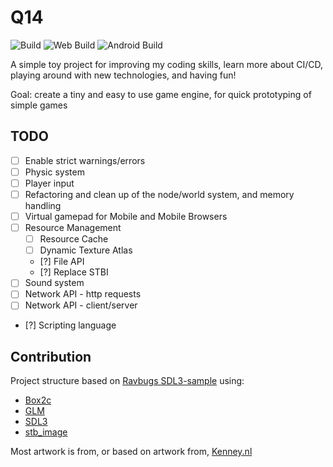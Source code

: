 # Q14

![Build](https://github.com/HerrKamrat/q14/actions/workflows/build.yml/badge.svg)
![Web Build](https://github.com/HerrKamrat/q14/actions/workflows/web-build.yml/badge.svg)
![Android Build](https://github.com/HerrKamrat/q14/actions/workflows/android-build.yml/badge.svg)

A simple toy project for improving my coding skills, learn more about CI/CD, playing around with new technologies, and having fun!

Goal: create a tiny and easy to use game engine, for quick prototyping of simple games

## TODO

- [ ] Enable strict warnings/errors
- [ ] Physic system
- [ ] Player input
- [ ] Refactoring and clean up of the node/world system, and memory handling
- [ ] Virtual gamepad for Mobile and Mobile Browsers
- [ ] Resource Management
  - [ ] Resource Cache
  - [ ] Dynamic Texture Atlas
  - [?] File API
  - [?] Replace STBI
- [ ] Sound system
- [ ] Network API - http requests
- [ ] Network API - client/server
- [?] Scripting language

## Contribution

Project structure based on [Ravbugs SDL3-sample](https://github.com/Ravbug/sdl3-sample) using:

- [Box2c](https://box2d.org/documentation_v3/)
- [GLM](https://github.com/g-truc/glm)
- [SDL3](https://libsdl.org/)
- [stb_image](https://github.com/nothings/stb)

Most artwork is from, or based on artwork from, [Kenney.nl](https://www.kenney.nl/)
